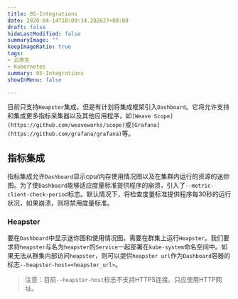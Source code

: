 ```yaml
---
title: 05-Integrations
date: 2020-04-14T10:09:14.202627+08:00
draft: false
hideLastModified: false
summaryImage: ""
keepImageRatio: true
tags:
- 云原生
- Kubernetes
summary: 05-Integrations
showInMenu: false

---
```


目前只支持`Heapster`集成，但是有计划将集成框架引入`Dashboard`。它将允许支持和集成更多指标采集器以及其他应用程序，如`[Weave Scope](https://github.com/weaveworks/scope)`或`[Grafana](https://github.com/grafana/grafana)`等。

## 指标集成

指标集成允许`Dashboard`显示cpu/内存使用情况图以及在集群内运行的资源的迷你图。为了使`Dashboard`能够适应度量标准提供程序的崩溃，引入了`--metric-client-check-period`标志。默认情况下，将检查度量标准提供程序每30秒的运行状况，如果崩溃，则将禁用度量标准。

### Heapster

要在`Dashboard`中显示迷你图和使用情况图，需要在群集上运行`Heapster`。我们要求将`heapster`与名为`heapster`的`Service`一起部署在`kube-system`命名空间中。如果无法从群集内部访问`heapster`，则可以提供`heapster url`作为`Dashboard`容器的标志`--heapster-host=<heapster_url>`。

> 注意：目前`--heapster-host`标志不支持HTTPS连接。只应使用HTTP网址。
